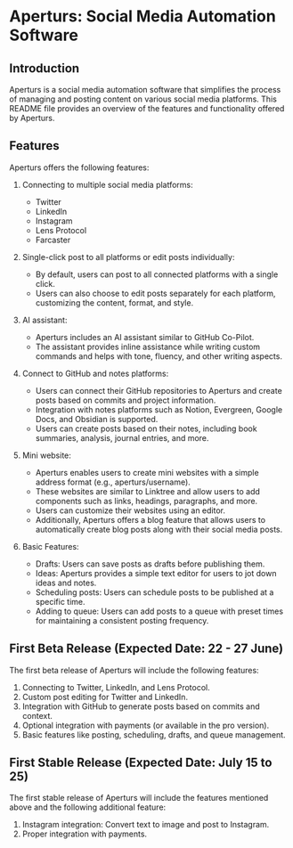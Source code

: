 # Aperturs: Social Media Automation Software

## Introduction
Aperturs is a social media automation software that simplifies the process of managing and posting content on various social media platforms. This README file provides an overview of the features and functionality offered by Aperturs.

## Features
Aperturs offers the following features:

1. Connecting to multiple social media platforms:
   - Twitter
   - LinkedIn
   - Instagram
   - Lens Protocol
   - Farcaster

2. Single-click post to all platforms or edit posts individually:
   - By default, users can post to all connected platforms with a single click.
   - Users can also choose to edit posts separately for each platform, customizing the content, format, and style.

3. AI assistant:
   - Aperturs includes an AI assistant similar to GitHub Co-Pilot.
   - The assistant provides inline assistance while writing custom commands and helps with tone, fluency, and other writing aspects.

4. Connect to GitHub and notes platforms:
   - Users can connect their GitHub repositories to Aperturs and create posts based on commits and project information.
   - Integration with notes platforms such as Notion, Evergreen, Google Docs, and Obsidian is supported.
   - Users can create posts based on their notes, including book summaries, analysis, journal entries, and more.

5. Mini website:
   - Aperturs enables users to create mini websites with a simple address format (e.g., aperturs/username).
   - These websites are similar to Linktree and allow users to add components such as links, headings, paragraphs, and more.
   - Users can customize their websites using an editor.
   - Additionally, Aperturs offers a blog feature that allows users to automatically create blog posts along with their social media posts.

6. Basic Features:
   - Drafts: Users can save posts as drafts before publishing them.
   - Ideas: Aperturs provides a simple text editor for users to jot down ideas and notes.
   - Scheduling posts: Users can schedule posts to be published at a specific time.
   - Adding to queue: Users can add posts to a queue with preset times for maintaining a consistent posting frequency.

## First Beta Release (Expected Date: 22 - 27 June)
The first beta release of Aperturs will include the following features:

1. Connecting to Twitter, LinkedIn, and Lens Protocol.
2. Custom post editing for Twitter and LinkedIn.
3. Integration with GitHub to generate posts based on commits and context.
4. Optional integration with payments (or available in the pro version).
5. Basic features like posting, scheduling, drafts, and queue management.

## First Stable Release (Expected Date: July 15 to 25)
The first stable release of Aperturs will include the features mentioned above and the following additional feature:

1. Instagram integration: Convert text to image and post to Instagram.
2. Proper integration with payments.

